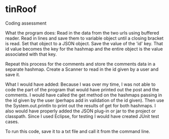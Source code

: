 # tinRoof
Coding assessment 

What the program does:
Read in the data from the two urls using  buffered reader. Read in lines and save them to variable object until a closing bracket is read. Set that object to a JSON object. Save the value of the 'id' key. That id value becomes the key for the hashmap and the entire object is the value associated with that key. 

Repeat this process for the comments and store the comments data in a separate hashmap. 
Create a Scanner to read in the id given by a user and save it.

What I would have added:
Because I was over my time, I was not able to code the part of the program that would have printed out the post and the comments. I would have called the get method on the hashmaps passing in the id given by the user  (perhaps add in validation of the id given). Then use the System.out.println to print out the results of get for both hashmaps. 
I also would have properly added the JSON plug-in or jar to the project or classpath.
Since I used Eclipse, for testing I would have created JUnit test cases. 

To run this code, save it to a txt file and call it from the command line.
